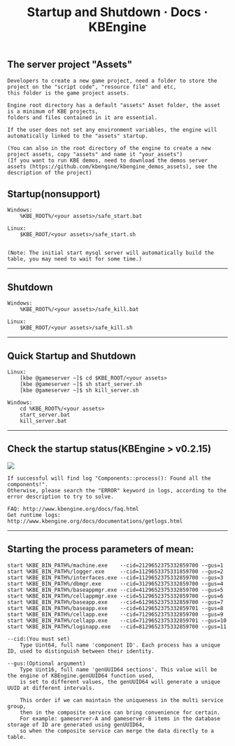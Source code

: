 ﻿---
layout: docs
title: Startup and Shutdown · Docs · KBEngine
tab: docs
docsitem: startup-shutdown
---


The server project "Assets"
-------------------

	Developers to create a new game project, need a folder to store the project on the "script code", "resource file" and etc, 
	this folder is the game project assets.

	Engine root directory has a default "assets" Asset folder, the asset is a minimum of KBE projects, 
	folders and files contained in it are essential.

	If the user does not set any environment variables, the engine will automatically linked to the "assets" startup.

	(You can also in the root directory of the engine to create a new project assets, copy "assets" and name it "your_assets")
	(If you want to run KBE demos, need to download the demos server assets (https://github.com/kbengine/kbengine_demos_assets), see the description of the project)

Startup(nonsupport)
-------------------

	Windows:
		%KBE_ROOT%/<your assets>/safe_start.bat

	Linux:
		$KBE_ROOT/<your assets>/safe_start.sh


	(Note: The initial start mysql server will automatically build the table, you may need to wait for some time.)


- - -


Shutdown
-------------------

	Windows:
		%KBE_ROOT%/<your assets>/safe_kill.bat

	Linux:
		$KBE_ROOT/<your assets>/safe_kill.sh


- - -


Quick Startup and Shutdown
-------------------

	Linux:
		[kbe @gameserver ~]$ cd $KBE_ROOT/<your assets>
		[kbe @gameserver ~]$ sh start_server.sh
		[kbe @gameserver ~]$ sh kill_server.sh

	Windows:
		cd %KBE_ROOT%/<your assets>
		start_server.bat
		kill_server.bat


- - -


Check the startup status(KBEngine > v0.2.15)
-------------------

<img class="screenshots-img" src="{{ site.baseurl }}/assets/img/screenshots/startup_status.png">

	If successful will find log "Components::process(): Found all the components!".
	Otherwise, please search the "ERROR" keyword in logs, according to the error description to try to solve.

	FAQ: http://www.kbengine.org/docs/faq.html
	Get runtime logs: http://www.kbengine.org/docs/documentations/getlogs.html


- - -


Starting the process parameters of mean:
-------------------

	start %KBE_BIN_PATH%/machine.exe	--cid=2129652375332859700 --gus=1
	start %KBE_BIN_PATH%/logger.exe		--cid=1129653375331859700 --gus=2
	start %KBE_BIN_PATH%/interfaces.exe	--cid=1129652375332859700 --gus=3
	start %KBE_BIN_PATH%/dbmgr.exe		--cid=3129652375332859700 --gus=4
	start %KBE_BIN_PATH%/baseappmgr.exe	--cid=4129652375332859700 --gus=5
	start %KBE_BIN_PATH%/cellappmgr.exe	--cid=5129652375332859700 --gus=6
	start %KBE_BIN_PATH%/baseapp.exe	--cid=6129652375332859700 --gus=7
	start %KBE_BIN_PATH%/baseapp.exe	--cid=6129652375332859701 --gus=8
	start %KBE_BIN_PATH%/cellapp.exe	--cid=7129652375332859700 --gus=9
	start %KBE_BIN_PATH%/cellapp.exe	--cid=7129652375332859701 --gus=10
	start %KBE_BIN_PATH%/loginapp.exe	--cid=8129652375332859700 --gus=11

	--cid:(You must set)
		Type Uint64, full name 'component ID'. Each process has a unique ID, used to distinguish between their identity.

	--gus:(Optional argument)
		Type Uint16, full name 'genUUID64 sections'. This value will be the engine of KBEngine.genUUID64 function used, 
		is set to different values, the genUUID64 will generate a unique UUID at different intervals.

		This order if we can maintain the uniqueness in the multi service group, 
		then in the composite service can bring convenience for certain.
		For example: gameserver-A and gameserver-B items in the database storage of ID are generated using genUUID64, 
		so when the composite service can merge the data directly to a table.